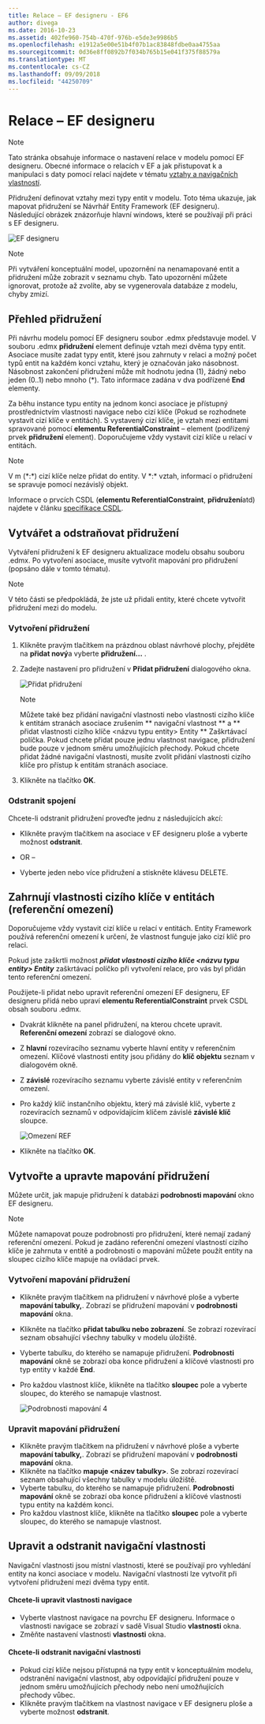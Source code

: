 ```yaml
---
title: Relace – EF designeru - EF6
author: divega
ms.date: 2016-10-23
ms.assetid: 402fe960-754b-470f-976b-e5de3e9986b5
ms.openlocfilehash: e1912a5e00e51b4f07b1ac83848fdbe0aa4755aa
ms.sourcegitcommit: 0d36e8ff0892b7f034b765b15e041f375f88579a
ms.translationtype: MT
ms.contentlocale: cs-CZ
ms.lasthandoff: 09/09/2018
ms.locfileid: "44250709"
---
```

# <a name="relationships---ef-designer"></a>Relace – EF designeru
> [!NOTE]
> Tato stránka obsahuje informace o nastavení relace v modelu pomocí EF designeru. Obecné informace o relacích v EF a jak přistupovat k a manipulaci s daty pomocí relací najdete v tématu [vztahy a navigačních vlastností](~/ef6/fundamentals/relationships.md).

Přidružení definovat vztahy mezi typy entit v modelu. Toto téma ukazuje, jak mapovat přidružení se Návrhář Entity Framework (EF designeru). Následující obrázek znázorňuje hlavní windows, které se používají při práci s EF designeru.

![EF designeru](~/ef6/media/efdesigner.png)

> [!NOTE]
> Při vytváření konceptuální model, upozornění na nenamapované entit a přidružení může zobrazit v seznamu chyb. Tato upozornění můžete ignorovat, protože až zvolíte, aby se vygenerovala databáze z modelu, chyby zmizí.

## <a name="associations-overview"></a>Přehled přidružení

Při návrhu modelu pomocí EF designeru soubor .edmx představuje model. V souboru .edmx **přidružení** element definuje vztah mezi dvěma typy entit. Asociace musíte zadat typy entit, které jsou zahrnuty v relaci a možný počet typů entit na každém konci vztahu, který je označován jako násobnost. Násobnost zakončení přidružení může mít hodnotu jedna (1), žádný nebo jeden (0..1) nebo mnoho (\*). Tato informace zadána v dva podřízené **End** elementy.

Za běhu instance typu entity na jednom konci asociace je přístupný prostřednictvím vlastnosti navigace nebo cizí klíče (Pokud se rozhodnete vystavit cizí klíče v entitách). S vystavený cizí klíče, je vztah mezi entitami spravované pomocí **elementu ReferentialConstraint** – element (podřízený prvek **přidružení** element). Doporučujeme vždy vystavit cizí klíče u relací v entitách.

> [!NOTE]
> V m (\*:\*) cizí klíče nelze přidat do entity. V \*:\* vztah, informací o přidružení se spravuje pomocí nezávislý objekt.

Informace o prvcích CSDL (**elementu ReferentialConstraint**, **přidružení**atd) najdete v článku [specifikace CSDL](~/ef6/modeling/designer/advanced/edmx/csdl-spec.md).

## <a name="create-and-delete-associations"></a>Vytvářet a odstraňovat přidružení

Vytváření přidružení k EF designeru aktualizace modelu obsahu souboru .edmx. Po vytvoření asociace, musíte vytvořit mapování pro přidružení (popsáno dále v tomto tématu).

> [!NOTE]
> V této části se předpokládá, že jste už přidali entity, které chcete vytvořit přidružení mezi do modelu.

### <a name="to-create-an-association"></a>Vytvoření přidružení

1.  Klikněte pravým tlačítkem na prázdnou oblast návrhové plochy, přejděte na **přidat nový**a vyberte **přidružení...** .
2.  Zadejte nastavení pro přidružení v **Přidat přidružení** dialogového okna.

    ![Přidat přidružení](~/ef6/media/addassociation.png)

    > [!NOTE]
    > Můžete také bez přidání navigační vlastnosti nebo vlastnosti cizího klíče k entitám stranách asociace zrušením ** navigační vlastnost ** a ** přidat vlastnosti cizího klíče &lt;názvu typu entity&gt; Entity ** Zaškrtávací políčka. Pokud chcete přidat pouze jednu vlastnost navigace, přidružení bude pouze v jednom směru umožňujících přechody. Pokud chcete přidat žádné navigační vlastnosti, musíte zvolit přidání vlastnosti cizího klíče pro přístup k entitám stranách asociace.
    
3.  Klikněte na tlačítko **OK**.

### <a name="to-delete-an-association"></a>Odstranit spojení

Chcete-li odstranit přidružení proveďte jednu z následujících akcí:

-   Klikněte pravým tlačítkem na asociace v EF designeru ploše a vyberte možnost **odstranit**.

- OR –

-   Vyberte jeden nebo více přidružení a stiskněte klávesu DELETE.

## <a name="include-foreign-key-properties-in-your-entities-referential-constraints"></a>Zahrnují vlastnosti cizího klíče v entitách (referenční omezení)

Doporučujeme vždy vystavit cizí klíče u relací v entitách. Entity Framework používá referenční omezení k určení, že vlastnost funguje jako cizí klíč pro relaci.

Pokud jste zaškrtli možnost ***přidat vlastnosti cizího klíče &lt;názvu typu entity&gt; Entity*** zaškrtávací políčko při vytvoření relace, pro vás byl přidán tento referenční omezení.

Použijete-li přidat nebo upravit referenční omezení EF designeru, EF designeru přidá nebo upraví **elementu ReferentialConstraint** prvek CSDL obsah souboru .edmx.

-   Dvakrát klikněte na panel přidružení, na kterou chcete upravit.
    **Referenční omezení** zobrazí se dialogové okno.
-   Z **hlavní** rozevíracího seznamu vyberte hlavní entity v referenčním omezení.
    Klíčové vlastnosti entity jsou přidány do **klíč objektu** seznam v dialogovém okně.
-   Z **závislé** rozevíracího seznamu vyberte závislé entity v referenčním omezení.
-   Pro každý klíč instančního objektu, který má závislé klíč, vyberte z rozevíracích seznamů v odpovídajícím klíčem závislé **závislé klíč** sloupce.

    ![Omezení REF](~/ef6/media/refconstraint.png)

-   Klikněte na tlačítko **OK**.

## <a name="create-and-edit-association-mappings"></a>Vytvořte a upravte mapování přidružení

Můžete určit, jak mapuje přidružení k databázi **podrobnosti mapování** okno EF designeru.

> [!NOTE]
> Můžete namapovat pouze podrobnosti pro přidružení, které nemají zadaný referenční omezení. Pokud je zadáno referenční omezení vlastností cizího klíče je zahrnuta v entitě a podrobnosti o mapování můžete použít entity na sloupec cizího klíče mapuje na ovládací prvek.

### <a name="create-an-association-mapping"></a>Vytvoření mapování přidružení

-   Klikněte pravým tlačítkem na přidružení v návrhové ploše a vyberte **mapování tabulky,**.
    Zobrazí se přidružení mapování v **podrobnosti mapování** okna.
-   Klikněte na tlačítko **přidat tabulku nebo zobrazení**.
    Se zobrazí rozevírací seznam obsahující všechny tabulky v modelu úložiště.
-   Vyberte tabulku, do kterého se namapuje přidružení.
    **Podrobnosti mapování** okně se zobrazí oba konce přidružení a klíčové vlastnosti pro typ entity v každé **End**.
-   Pro každou vlastnost klíče, klikněte na tlačítko **sloupec** pole a vyberte sloupec, do kterého se namapuje vlastnost.

    ![Podrobnosti mapování 4](~/ef6/media/mappingdetails4.png)

### <a name="edit-an-association-mapping"></a>Upravit mapování přidružení

-   Klikněte pravým tlačítkem na přidružení v návrhové ploše a vyberte **mapování tabulky,**.
    Zobrazí se přidružení mapování v **podrobnosti mapování** okna.
-   Klikněte na tlačítko **mapuje &lt;název tabulky&gt;**.
    Se zobrazí rozevírací seznam obsahující všechny tabulky v modelu úložiště.
-   Vyberte tabulku, do kterého se namapuje přidružení.
    **Podrobnosti mapování** okně se zobrazí oba konce přidružení a klíčové vlastnosti typu entity na každém konci.
-   Pro každou vlastnost klíče, klikněte na tlačítko **sloupec** pole a vyberte sloupec, do kterého se namapuje vlastnost.

## <a name="edit-and-delete-navigation-properties"></a>Upravit a odstranit navigační vlastnosti

Navigační vlastnosti jsou místní vlastnosti, které se používají pro vyhledání entity na konci asociace v modelu. Navigační vlastnosti lze vytvořit při vytvoření přidružení mezi dvěma typy entit.

#### <a name="to-edit-navigation-properties"></a>Chcete-li upravit vlastnosti navigace

-   Vyberte vlastnost navigace na povrchu EF designeru.
    Informace o vlastnosti navigace se zobrazí v sadě Visual Studio **vlastnosti** okna.
-   Změňte nastavení vlastnosti **vlastnosti** okna.

#### <a name="to-delete-navigation-properties"></a>Chcete-li odstranit navigační vlastnosti

-   Pokud cizí klíče nejsou přístupná na typy entit v konceptuálním modelu, odstranění navigační vlastnost, aby odpovídající přidružení pouze v jednom směru umožňujících přechody nebo není umožňujících přechody vůbec.
-   Klikněte pravým tlačítkem na vlastnost navigace v EF designeru ploše a vyberte možnost **odstranit**.
